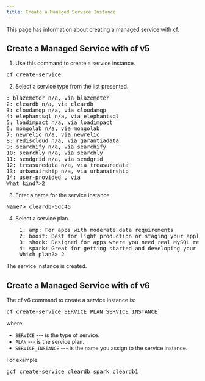```yaml
---
title: Create a Managed Service Instance
---
```


This page has information about creating a managed service with cf.

## <a id='cf-create-service'></a>Create a Managed Service with cf v5 ##

1. Use this command to create a service instance.
<pre class="terminal">
cf create-service
</pre>
2. Select a service type from the list presented.
<pre class="terminal">
: blazemeter n/a, via blazemeter
2: cleardb n/a, via cleardb
3: cloudamqp n/a, via cloudamqp
4: elephantsql n/a, via elephantsql
5: loadimpact n/a, via loadimpact
6: mongolab n/a, via mongolab
7: newrelic n/a, via newrelic
8: rediscloud n/a, via garantiadata
9: searchify n/a, via searchify
10: searchly n/a, via searchly
11: sendgrid n/a, via sendgrid
12: treasuredata n/a, via treasuredata
13: urbanairship n/a, via urbanairship
14: user-provided , via
What kind?>2
</pre>
3. Enter a name for the service instance.
<pre class="terminal">
Name?> cleardb-5dc45
</pre>
4. Select a service plan.
<pre class="terminal">
	1: amp: For apps with moderate data requirements
	2: boost: Best for light production or staging your applications
	3: shock: Designed for apps where you need real MySQL reliability, power and throughput
	4: spark: Great for getting started and developing your apps
	Which plan?> 2
</pre>

The service instance is created.


## <a id='gcf-create-service'></a>Create a Managed Service with cf v6 ##

The cf v6 command to create a service instance is:

<pre class="terminal">
cf create-service SERVICE PLAN SERVICE_INSTANCE`
</pre>

where:

* `SERVICE` --- is the type of service.
* `PLAN` --- is the service plan.
* `SERVICE_INSTANCE` --- is the name you assign to the service instance.

For example:
<pre class="terminal">
gcf create-service cleardb spark cleardb1
</pre>